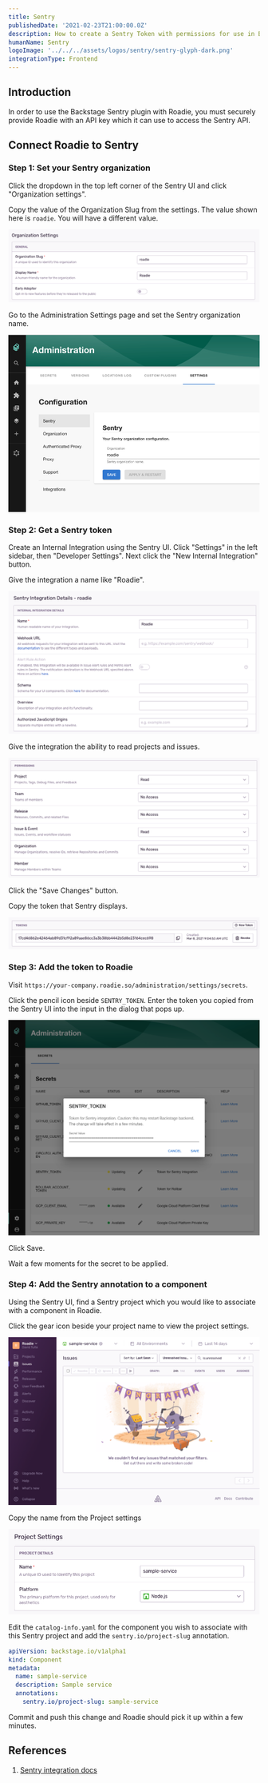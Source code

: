 ```yaml
---
title: Sentry
publishedDate: '2021-02-23T21:00:00.0Z'
description: How to create a Sentry Token with permissions for use in Backstage and apply it to Roadie.
humanName: Sentry
logoImage: '../../../assets/logos/sentry/sentry-glyph-dark.png'
integrationType: Frontend
---
```


## Introduction

In order to use the Backstage Sentry plugin with Roadie, you must securely provide Roadie with an API key which it can use to access the Sentry API.

## Connect Roadie to Sentry

### Step 1: Set your Sentry organization

Click the dropdown in the top left corner of the Sentry UI and click "Organization settings".

Copy the value of the Organization Slug from the settings. The value shown here is `roadie`. You will have a different value.

![organizaton setting in Sentry UI](./sentry-organization-settings.png)

Go to the Administration Settings page and set the Sentry organization name.

![sentry-settings-page.png](./sentry-settings-page.png)

### Step 2: Get a Sentry token

Create an Internal Integration using the Sentry UI. Click "Settings" in the left sidebar, then "Developer Settings". Next click the "New Internal Integration" button.

Give the integration a name like "Roadie".

![a form on the sentry UI with the name input filled out with the text Roadie](./sentry-integration-name.png)

Give the integration the ability to read projects and issues.

![a list of permissions on the Sentry UI with projects and issues set to Read](./sentry-integration-permissions.png)

Click the "Save Changes" button.

Copy the token that Sentry displays.

![an api token in the Sentry UI](./sentry-token.png)

### Step 3: Add the token to Roadie

Visit `https://your-company.roadie.so/administration/settings/secrets`.

Click the pencil icon beside `SENTRY_TOKEN`. Enter the token you copied from the Sentry UI into the input in the dialog that pops up.

![a dialog box with an input called Secret Value. The Sentry token is pasted inside.](./dialog-on-roadie-secrets.png)

Click Save.

Wait a few moments for the secret to be applied.

### Step 4: Add the Sentry annotation to a component

Using the Sentry UI, find a Sentry project which you would like to associate with a component in Roadie.

Click the gear icon beside your project name to view the project settings.

![a page for a sample service in Sentry with a gear icon near the top left of the screen](./gear-icon.png)

Copy the name from the Project settings

![settings page for a project on Sentry with inputs for name and platform](./sentry-project-settings.png)

Edit the `catalog-info.yaml` for the component you wish to associate with this Sentry project and add the `sentry.io/project-slug` annotation.

```yaml
apiVersion: backstage.io/v1alpha1
kind: Component
metadata:
  name: sample-service
  description: Sample service
  annotations:
    sentry.io/project-slug: sample-service
```

Commit and push this change and Roadie should pick it up within a few minutes.

## References

1. [Sentry integration docs](https://docs.sentry.io/product/integrations/integration-platform/)
